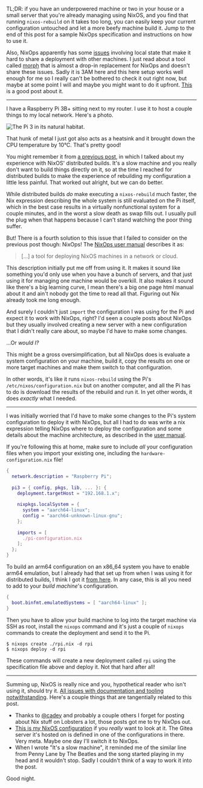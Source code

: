 TL;DR: if you have an underpowered machine or two in your house or a small server that you're already managing using NixOS, and you find that running `nixos-rebuild` on it takes too long, you can easily keep your current configuration untouched and let a more beefy machine build it. Jump to the end of this post for a sample NixOps specification and instructions on how to use it.

Also, NixOps apparently has some [issues](https://news.ycombinator.com/item?id=20324608) involving local state that make it hard to share a deployment with other machines. I just read about a tool called [morph](https://github.com/DBCDK/morph) that is almost a drop-in replacement for NixOps and doesn't share these issues. Sadly it is 3AM here and this here setup works well enough for me so I really can't be bothered to check it out right now, but maybe at some point I will and maybe you might want to do it upfront. [This](https://christine.website/blog/morph-setup-2021-04-25) is a good post about it.

---

I have a Raspberry Pi 3B+ sitting next to my router. I use it to host a couple things to my local network. Here's a photo.

![The Pi 3 in its natural habitat.](./pi.gif)

That hunk of metal I just got also acts as a heatsink and it brought down the CPU temperature by 10°C. That's pretty good!

You might remember it from [a previous post](https://sgt.hootr.club/molten-matter/nix-distributed-builds/), in which I talked about my experience with NixOS' distributed builds. It's a slow machine and you really don't want to build things directly on it, so at the time I reached for distributed builds to make the experience of rebuilding my configuration a little less painful. That worked out alright, but we can do better.

While distributed builds *do* make executing a `nixos-rebuild` much faster, the Nix expression describing the whole system is still evaluated on the Pi itself, which in the best case results in a virtually nonfunctional system for a couple minutes, and in the worst a slow death as swap fills out. I usually pull the plug when that happens because I can't stand watching the poor thing suffer.

But! There is a fourth solution to this issue that I failed to consider on the previous post though: NixOps! The [NixOps user manual](https://releases.nixos.org/nixops/latest/manual/manual.html#chap-introduction) describes it as:

> [...] a tool for deploying NixOS machines in a network or cloud.

This description initially put me off from using it. It makes it sound like something you'd only use when you have a bunch of servers, and that just using it for managing one machine would be overkill. It also makes it sound like there's a big learning curve, I mean there's a big one page html manual about it and ain't nobody got the time to read all that. Figuring out Nix already took me long enough.

And surely I couldn't just `import` the configuration I was using for the Pi and expect it to work with NixOps, right? I'd seen a couple posts about NixOps but they usually involved creating a new server with a new configuration that I didn't really care about, so maybe I'd have to make some changes.

...Or *would I?*

This might be a gross oversimplification, but all NixOps does is evaluate a system configuration on your machine, build it, copy the results on one or more target machines and make them switch to that configuration.

In other words, it's like it runs `nixos-rebuild` using the Pi's `/etc/nixos/configuration.nix` but on another computer, and all the Pi has to do is download the results of the rebuild and run it. In yet other words, it does *exactly* what I needed.

---

I was initially worried that I'd have to make some changes to the Pi's system configuration to deploy it with NixOps, but all I had to do was write a nix expression telling NixOps where to deploy the configuration and some details about the machine architecture, as described in the [user manual](https://releases.nixos.org/nixops/latest/manual/manual.html#sec-deploying-to-physical-nixos).

If you're following this at home, make sure to include *all* your configuration files when you import your existing one, including the `hardware-configuration.nix` file!

```nix
{
  network.description = "Raspberry Pi";
  
  pi3 = { config, pkgs, lib, ... }: {
    deployment.targetHost = "192.168.1.x";
    
    nixpkgs.localSystem = {
      system = "aarch64-linux";
      config = "aarch64-unknown-linux-gnu";
    };
    
    imports = [
      ./pi-configuration.nix
    ];
  };
}
```

To build an arm64 configuration on an x86_64 system you have to enable arm64 emulation, but I already had that set up from when I was using it for distributed builds, I think I got it [from here](https://nixos.wiki/wiki/NixOS_on_ARM#Compiling_through_QEMU). In any case, this is all you need to add to your *build machine*'s configuration.

```nix
{
  boot.binfmt.emulatedSystems = [ "aarch64-linux" ];
}
```

Then you have to allow your build machine to log into the target machine via SSH as root, install the `nixops` command and it's just a couple of `nixops` commands to create the deployment and send it to the Pi.

```shell
$ nixops create ./rpi.nix -d rpi
$ nixops deploy -d rpi
```

These commands will create a new deployment called `rpi` using the specification file above and deploy it. Not that hard after all!

---

Summing up, NixOS is really nice and you, hypothetical reader who isn't using it, should try it. [All issues with documentation and tooling notwithstanding](https://christine.website/talks/nixos-pain-2021-11-10). Here's a couple things that are tangentially related to this post.

* Thanks to [@cadey](https://christine.website/) and probably a couple others I forget for posting about Nix stuff on Lobsters a lot, those posts got me to try NixOps out.
* [This is my NixOS configuration](https://kirarin.hootr.club/git/steinuil/nixos-config) if you *really* want to look at it. The Gitea server it's hosted on is defined in one of the configurations in there. Very meta. Maybe one day I'll switch it to NixOps.
* When I wrote "It's a slow machine", it reminded me of the similar line from Penny Lane by The Beatles and the song started playing in my head and it wouldn't stop. Sadly I couldn't think of a way to work it into the post.

Good night.

